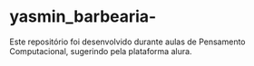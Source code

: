 # yasmin_barbearia-
Este repositório foi desenvolvido durante aulas de Pensamento Computacional, sugerindo pela plataforma alura.
